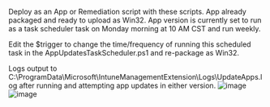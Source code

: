 Deploy as an App or Remediation script with these scripts. App already packaged and ready to upload as Win32. App version is currently set to run as a task scheduler task on Monday morning at 10 AM CST and run weekly. 

Edit the $trigger to change the time/frequency of running this scheduled task in the AppUpdatesTaskScheduler.ps1 and re-package as Win32. 

Logs output to C:\ProgramData\Microsoft\IntuneManagementExtension\Logs\UpdateApps.log after running and attempting app updates in either version. 
![image](https://github.com/user-attachments/assets/b9b327a9-1e54-454e-bca5-6839217ca5f4)
![image](https://github.com/user-attachments/assets/4b62bf9a-1b0f-4a20-bc14-cf59d9cba898)
